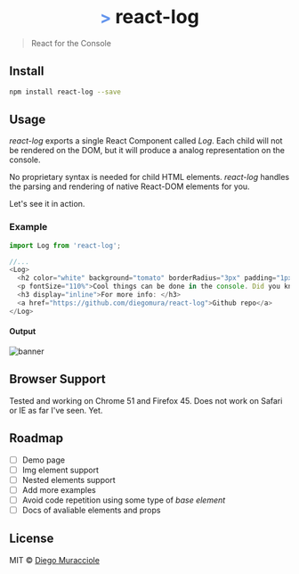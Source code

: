 <big><h1 align="center"><span style="color:CornflowerBlue; font-size:90%">> </span>react-log</h1></big>

> React for the Console

## Install
```sh
npm install react-log --save
```

## Usage
_react-log_ exports a single React Component called _Log_. Each child will not be rendered on the DOM, but it will produce a analog representation on the console.

No proprietary syntax is needed for child HTML elements. _react-log_ handles the parsing and rendering of native React-DOM elements for you.

Let's see it in action.

### Example

```js
import Log from 'react-log';

//...
<Log>
  <h2 color="white" background="tomato" borderRadius="3px" padding="1px 20px">react-log</h2>
  <p fontSize="110%">Cool things can be done in the console. Did you know that?</p>
  <h3 display="inline">For more info: </h3>
  <a href="https://github.com/diegomura/react-log">Github repo</a>
</Log>
```

#### Output
![banner](https://cloud.githubusercontent.com/assets/5600341/16939152/2b9db54c-4d55-11e6-89e6-c7a19a9f77e2.png)


## Browser Support
Tested and working on Chrome 51 and Firefox 45.
Does not work on Safari or IE as far I've seen. Yet.

## Roadmap
* [ ] Demo page
* [ ] Img element support
* [ ] Nested elements support
* [ ] Add more examples
* [ ] Avoid code repetition using some type of _base element_
* [ ] Docs of avaliable elements and props

## License

MIT © [Diego Muracciole](http://github.com/diegomura)
